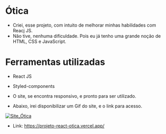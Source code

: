 # Ótica

- Criei, esse projeto, com intuito de melhorar minhas habilidades com Reacj JS.
- Não tive, nenhuma dificuldade. Pois eu já tenho uma grande noção de HTML, CSS e JavaScript.

# Ferramentas utilizadas

- React JS
- Styled-components

- O site, se encontra responsivo, e pronto para ser utilizado.
- Abaixo, irei disponibilizar um Gif do site, e o link para acesso.

<html>
    <div>
        <a href="https://projeto-react-otica.vercel.app/">
            <img src="./README/Gif-Loja.gif" alt="Site_Ótica" title="Site_Ótica"/>
        </a>
    </div>
</html>

- Link: https://projeto-react-otica.vercel.app/
